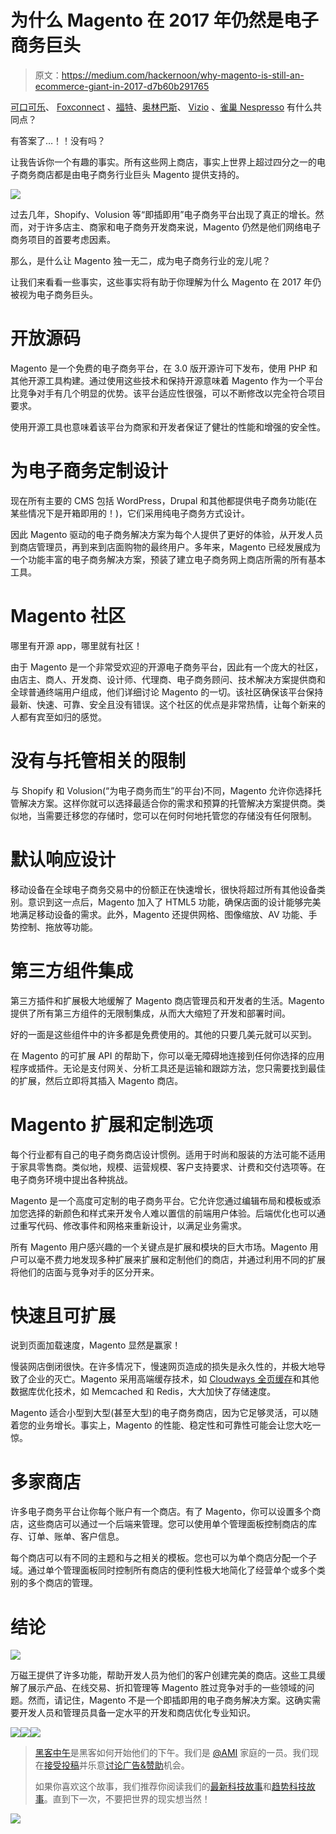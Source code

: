 # 为什么 Magento 在 2017 年仍然是电子商务巨头

> 原文：<https://medium.com/hackernoon/why-magento-is-still-an-ecommerce-giant-in-2017-d7b60b291765>

[可口可乐](https://buy.shareacoke.com/)、 [Foxconnect](https://www.foxconnect.com/) 、[福特](https://accessories.ford.com/)、[奥林巴斯](http://www.getolympus.com/)、 [Vizio](https://www.vizio.com/) 、[雀巢 Nespresso](https://www.nespresso.com/us/en/) 有什么共同点？

有答案了…！！没有吗？

让我告诉你一个有趣的事实。所有这些网上商店，事实上世界上超过四分之一的电子商务商店都是由电子商务行业巨头 Magento 提供支持的。

![](img/c85dbb4c0c6760777b747469859e0812.png)

过去几年，Shopify、Volusion 等“即插即用”电子商务平台出现了真正的增长。然而，对于许多店主、商家和电子商务开发商来说，Magento 仍然是他们网络电子商务项目的首要考虑因素。

那么，是什么让 Magento 独一无二，成为电子商务行业的宠儿呢？

让我们来看看一些事实，这些事实将有助于你理解为什么 Magento 在 2017 年仍被视为电子商务巨头。

# 开放源码

Magento 是一个免费的电子商务平台，在 3.0 版开源许可下发布，使用 PHP 和其他开源工具构建。通过使用这些技术和保持开源意味着 Magento 作为一个平台比竞争对手有几个明显的优势。该平台适应性很强，可以不断修改以完全符合项目要求。

使用开源工具也意味着该平台为商家和开发者保证了健壮的性能和增强的安全性。

# 为电子商务定制设计

现在所有主要的 CMS 包括 WordPress，Drupal 和其他都提供电子商务功能(在某些情况下是开箱即用的！)，它们采用纯电子商务方式设计。

因此 Magento 驱动的电子商务解决方案为每个人提供了更好的体验，从开发人员到商店管理员，再到来到店面购物的最终用户。多年来，Magento 已经发展成为一个功能丰富的电子商务解决方案，预装了建立电子商务网上商店所需的所有基本工具。

# Magento 社区

哪里有开源 app，哪里就有社区！

由于 Magento 是一个非常受欢迎的开源电子商务平台，因此有一个庞大的社区，由店主、商人、开发商、设计师、代理商、电子商务顾问、技术解决方案提供商和全球普通终端用户组成，他们详细讨论 Magento 的一切。该社区确保该平台保持最新、快速、可靠、安全且没有错误。这个社区的优点是非常热情，让每个新来的人都有宾至如归的感觉。

# 没有与托管相关的限制

与 Shopify 和 Volusion(“为电子商务而生”的平台)不同，Magento 允许你选择托管解决方案。这样你就可以选择最适合你的需求和预算的托管解决方案提供商。类似地，当需要迁移您的存储时，您可以在何时何地托管您的存储没有任何限制。

# 默认响应设计

移动设备在全球电子商务交易中的份额正在快速增长，很快将超过所有其他设备类别。意识到这一点后，Magento 加入了 HTML5 功能，确保店面的设计能够完美地满足移动设备的需求。此外，Magento 还提供网格、图像缩放、AV 功能、手势控制、拖放等功能。

# 第三方组件集成

第三方插件和扩展极大地缓解了 Magento 商店管理员和开发者的生活。Magento 提供了所有第三方组件的无限制集成，从而大大缩短了开发和部署时间。

好的一面是这些组件中的许多都是免费使用的。其他的只要几美元就可以买到。

在 Magento 的可扩展 API 的帮助下，你可以毫无障碍地连接到任何你选择的应用程序或插件。无论是支付网关、分析工具还是运输和跟踪方法，您只需要找到最佳的扩展，然后立即将其插入 Magento 商店。

# Magento 扩展和定制选项

每个行业都有自己的电子商务商店设计惯例。适用于时尚和服装的方法可能不适用于家具零售商。类似地，规模、运营规模、客户支持要求、计费和交付选项等。在电子商务环境中提出各种挑战。

Magento 是一个高度可定制的电子商务平台。它允许您通过编辑布局和模板或添加您选择的新颜色和样式来开发令人难以置信的前端用户体验。后端优化也可以通过重写代码、修改事件和网格来重新设计，以满足业务需求。

所有 Magento 用户感兴趣的一个关键点是扩展和模块的巨大市场。Magento 用户可以毫不费力地发现多种扩展来扩展和定制他们的商店，并通过利用不同的扩展将他们的店面与竞争对手的区分开来。

# 快速且可扩展

说到页面加载速度，Magento 显然是赢家！

慢装网店倒闭很快。在许多情况下，慢速网页造成的损失是永久性的，并极大地导致了企业的灭亡。Magento 采用高端缓存技术，如 [Cloudways 全页缓存](https://www.cloudways.com/blog/free-magento-full-page-cache-cloudways/)和其他数据库优化技术，如 Memcached 和 Redis，大大加快了存储速度。

Magento 适合小型到大型(甚至大型)的电子商务商店，因为它足够灵活，可以随着您的业务增长。事实上，Magento 的性能、稳定性和可靠性可能会让您大吃一惊。

# 多家商店

许多电子商务平台让你每个账户有一个商店。有了 Magento，你可以设置多个商店，这些商店可以通过一个后端来管理。您可以使用单个管理面板控制商店的库存、订单、账单、客户信息。

每个商店可以有不同的主题和与之相关的模板。您也可以为单个商店分配一个子域。通过单个管理面板同时控制所有商店的便利性极大地简化了经营单个或多个类别的多个商店的管理。

# 结论

![](img/3503d04c4f67ec09f23b763fcd7d0a67.png)

万磁王提供了许多功能，帮助开发人员为他们的客户创建完美的商店。这些工具缓解了展示产品、在线交易、折扣管理等 Magento 胜过竞争对手的一些领域的问题。然而，请记住，Magento 不是一个即插即用的电子商务解决方案。这确实需要开发人员和管理员具备一定水平的开发和商店优化专业知识。

[![](img/50ef4044ecd4e250b5d50f368b775d38.png)](http://bit.ly/HackernoonFB)[![](img/979d9a46439d5aebbdcdca574e21dc81.png)](https://goo.gl/k7XYbx)[![](img/2930ba6bd2c12218fdbbf7e02c8746ff.png)](https://goo.gl/4ofytp)

> [黑客中午](http://bit.ly/Hackernoon)是黑客如何开始他们的下午。我们是 [@AMI](http://bit.ly/atAMIatAMI) 家庭的一员。我们现在[接受投稿](http://bit.ly/hackernoonsubmission)并乐意[讨论广告&赞助](mailto:partners@amipublications.com)机会。
> 
> 如果你喜欢这个故事，我们推荐你阅读我们的[最新科技故事](http://bit.ly/hackernoonlatestt)和[趋势科技故事](https://hackernoon.com/trending)。直到下一次，不要把世界的现实想当然！

![](img/be0ca55ba73a573dce11effb2ee80d56.png)